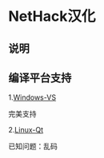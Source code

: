 # NetHack汉化

## 说明

## 编译平台支持

1.[Windows-VS](https://github.com/SunnyEric/NetHack-cn/blob/NetHack-cn/NetHack/sys/winnt/Windows-VS%E7%BC%96%E8%AF%91%E8%AF%B4%E6%98%8E.txt)

  完美支持

2.[Linux-Qt](https://github.com/SunnyEric/NetHack-cn/blob/NetHack-cn/NetHack/win/Qt/Linux-Qt%E7%BC%96%E8%AF%91%E8%AF%B4%E6%98%8E.txt)

  已知问题：乱码
